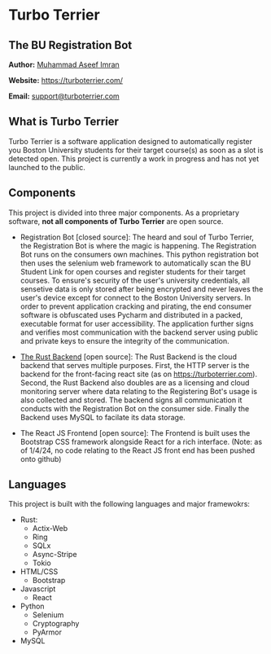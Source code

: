 # Turbo Terrier
The BU Registration Bot
---

**Author:** [Muhammad Aseef Imran](https://www.linkedin.com/in/aseef/)

**Website:** https://turboterrier.com/

**Email:** support@turboterrier.com

## What is Turbo Terrier
Turbo Terrier is a software application designed to automatically register you Boston University students for their target course(s) as soon as a slot is detected open. This project is currently a work in progress and has not yet launched to the public.

## Components
This project is divided into three major components. As a proprietary software, **not all components of Turbo Terrier** are open source.

* Registration Bot [closed source]: The heard and soul of Turbo Terrier, the Registration Bot is where the magic is happening. The Registration Bot runs on the consumers own machines. This python registration bot then uses the selenium web framework to automatically scan the BU Student Link for open courses and register students for their target courses. To ensure's security of the user's university credentials, all sensetive data is only stored after being encrypted and never leaves the user's device except for connect to the Boston University servers. In order to prevent application cracking and pirating, the end consumer software is obfuscated uses Pycharm and distributed in a packed, executable format for user accessibility. The application further signs and verifies most communication with the backend server using public and private keys to ensure the integrity of the communication.

* [The Rust Backend](https://github.com/Turbo-Terrier/Rust-Backend) [open source]: The Rust Backend is the cloud backend that serves multiple purposes. First, the HTTP server is the backend for the front-facing react site (as on https://turboterrier.com). Second, the Rust Backend also doubles are as a licensing and cloud monitoring server where data relating to the Registering Bot's usage is also collected and stored. The backend signs all communication it conducts with the Registration Bot on the consumer side. Finally the Backend uses MySQL to facilate its data storage.
  
* The React JS Frontend [open source]: The Frontend is built uses the Bootstrap CSS framework alongside React for a rich interface. (Note: as of 1/4/24, no code relating to the React JS front end has been pushed onto github)

## Languages
This project is built with the following languages and major framewokrs:
* Rust:
  * Actix-Web
  * Ring
  * SQLx
  * Async-Stripe
  * Tokio
* HTML/CSS
  * Bootstrap
* Javascript
  * React
* Python
  * Selenium
  * Cryptography
  * PyArmor
* MySQL
